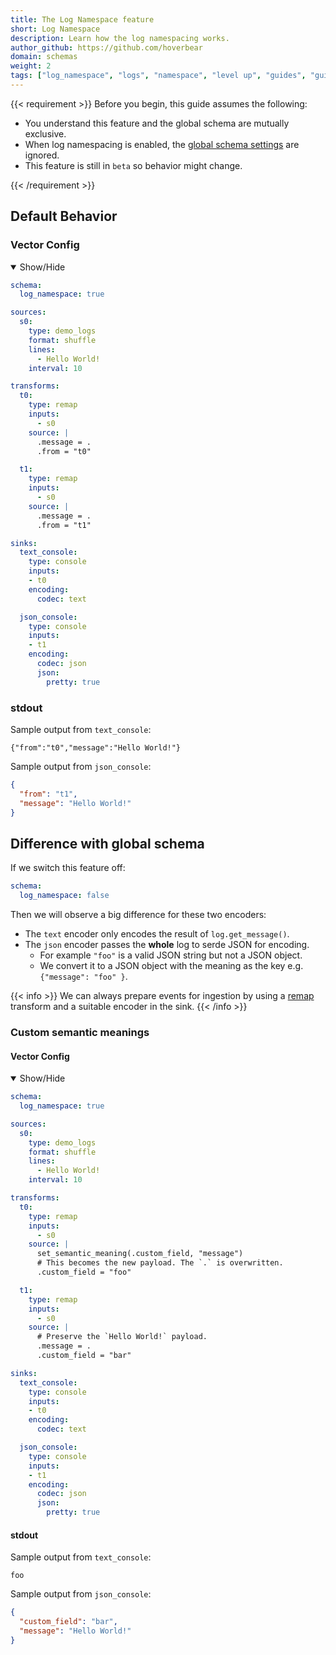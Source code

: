 ```yaml
---
title: The Log Namespace feature
short: Log Namespace
description: Learn how the log namespacing works.
author_github: https://github.com/hoverbear
domain: schemas
weight: 2
tags: ["log_namespace", "logs", "namespace", "level up", "guides", "guide"]
---
```


{{< requirement >}}
Before you begin, this guide assumes the following:

* You understand this feature and the global schema are mutually exclusive.
* When log namespacing is enabled, the [global schema settings] are ignored.
* This feature is still in `beta` so behavior might change.

[global schema settings]: /docs/reference/configuration/global-options/#log_schema
[docs.setup.quickstart]: /docs/setup/quickstart/
{{< /requirement >}}

## Default Behavior

### Vector Config

<details open>
  <summary>Show/Hide</summary>

```yaml
schema:
  log_namespace: true

sources:
  s0:
    type: demo_logs
    format: shuffle
    lines:
      - Hello World!
    interval: 10

transforms:
  t0:
    type: remap
    inputs:
      - s0
    source: |
      .message = .
      .from = "t0"

  t1:
    type: remap
    inputs:
      - s0
    source: |
      .message = .
      .from = "t1"

sinks:
  text_console:
    type: console
    inputs:
    - t0
    encoding:
      codec: text

  json_console:
    type: console
    inputs:
    - t1
    encoding:
      codec: json
      json:
        pretty: true
```

</details>

### stdout
Sample output from `text_console`:

```text
{"from":"t0","message":"Hello World!"}
```

Sample output from `json_console`:

```json
{
  "from": "t1",
  "message": "Hello World!"
}
```

## Difference with global schema

If we switch this feature off:

```yaml
schema:
  log_namespace: false
```

Then we will observe a big difference for these two encoders:
- The `text` encoder only encodes the result of `log.get_message()`.
- The `json` encoder passes the **whole** log to serde JSON for encoding.
  - For example `"foo"` is a valid JSON string but not a JSON object.
  - We convert it to a JSON object with the meaning as the key e.g. `{"message": "foo" }`.

{{< info >}}
We can always prepare events for ingestion by using a [remap](/docs/reference/configuration/transforms/remap/) transform and a suitable encoder in the sink.
{{< /info >}}

### Custom semantic meanings

#### Vector Config

<details open>
  <summary>Show/Hide</summary>

```yaml
schema:
  log_namespace: true

sources:
  s0:
    type: demo_logs
    format: shuffle
    lines:
      - Hello World!
    interval: 10

transforms:
  t0:
    type: remap
    inputs:
      - s0
    source: |
      set_semantic_meaning(.custom_field, "message")
      # This becomes the new payload. The `.` is overwritten.
      .custom_field = "foo"

  t1:
    type: remap
    inputs:
      - s0
    source: |
      # Preserve the `Hello World!` payload.
      .message = .
      .custom_field = "bar"

sinks:
  text_console:
    type: console
    inputs:
    - t0
    encoding:
      codec: text

  json_console:
    type: console
    inputs:
    - t1
    encoding:
      codec: json
      json:
        pretty: true
```

</details>

#### stdout
Sample output from `text_console`:

```text
foo
```

Sample output from `json_console`:

```json
{
  "custom_field": "bar",
  "message": "Hello World!"
}
```
